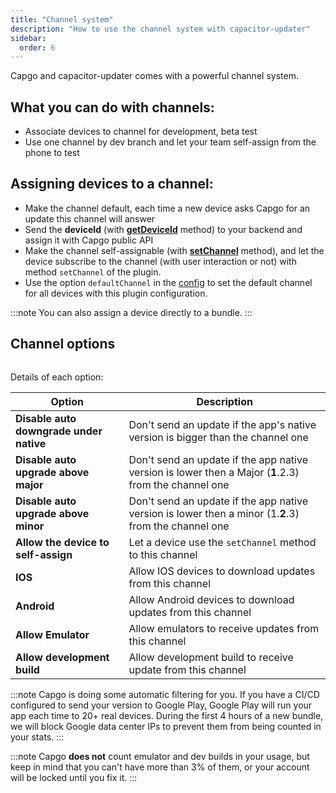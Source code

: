 ```yaml
---
title: "Channel system"
description: "How to use the channel system with capacitor-updater"
sidebar:
  order: 6
---
```


Capgo and capacitor-updater comes with a powerful channel system.

## What you can do with channels:

* Associate devices to channel for development, beta test
* Use one channel by dev branch and let your team self-assign from the phone to test

## Assigning devices to a channel:

* Make the channel default, each time a new device asks Capgo for an update this channel will answer
* Send the **deviceId** (with [**getDeviceId**](/docs/plugin/api#getdeviceid) method) to your backend and assign it with Capgo public API
* Make the channel self-assignable (with [**setChannel**](/docs/plugin/api#setchannel) method), and let the device subscribe to the channel (with user interaction or not) with method `setChannel` of the plugin.
* Use the option `defaultChannel` in the [config](/docs/plugin/settings#defaultchannel) to set the default channel for all devices with this plugin configuration.

:::note
You can also assign a device directly to a bundle. 
:::

## Channel options

<figure><img src="/channel_setting_1.webp" alt=""><figcaption></figcaption></figure>

Details of each option:

| Option                                  | Description                                                                                           |
| --------------------------------------- | ----------------------------------------------------------------------------------------------------- |
| **Disable auto downgrade under native** | Don't send an update if the app's native version is bigger than the channel one                       |
| **Disable auto upgrade above major**    | Don't send an update if the app native version is lower then a Major (**1**.2.3) from the channel one |
| **Disable auto upgrade above minor**    | Don't send an update if the app native version is lower then a minor (1.**2**.3) from the channel one |
| **Allow the device to self-assign**     | Let a device use the `setChannel` method to this channel                                              |
| **IOS**                                 | Allow IOS devices to download updates from this channel                                               |
| **Android**                             | Allow Android devices to download updates from this channel                                           |
| **Allow Emulator**                      | Allow emulators to receive updates from this channel                                                  |
| **Allow development build**             | Allow development build to receive update from this channel                                           |

:::note
Capgo is doing some automatic filtering for you. If you have a CI/CD configured to send your version to Google Play, Google Play will run your app each time to 20+ real devices. During the first 4 hours of a new bundle, we will block Google data center IPs to prevent them from being counted in your stats.
:::

:::note 
Capgo **does not** count emulator and dev builds in your usage, but keep in mind that you can't have more than 3% of them, or your account will be locked until you fix it.
:::
